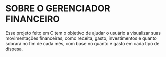 # SOBRE O GERENCIADOR FINANCEIRO

Esse projeto feito em C tem o objetivo de ajudar o usuário a visualizar suas movimentações financeiras, como receita, gasto, investimentos e quanto sobrará no fim de cada mês, com base no quanto é gasto em cada tipo de dispesa.
